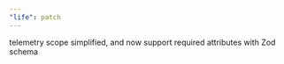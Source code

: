 ```yaml
---
"life": patch
---
```


telemetry scope simplified, and now support required attributes with Zod schema
